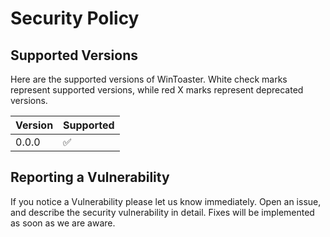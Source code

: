 # Security Policy

## Supported Versions

Here are the supported versions of WinToaster. White check
marks represent supported versions, while red X marks represent
deprecated versions.

| Version | Supported          |
| ------- | ------------------ |
| 0.0.0   | :white_check_mark: |

<!--
| Version | Supported          |
| ------- | ------------------ |
| 5.1.x   | :white_check_mark: |
| 5.0.x   | :x:                |
| 4.0.x   | :white_check_mark: |
| < 4.0   | :x:                |
-->

## Reporting a Vulnerability

If you notice a Vulnerability please let us know immediately.
Open an issue, and describe the security vulnerability in detail.
Fixes will be implemented as soon as we are aware.
